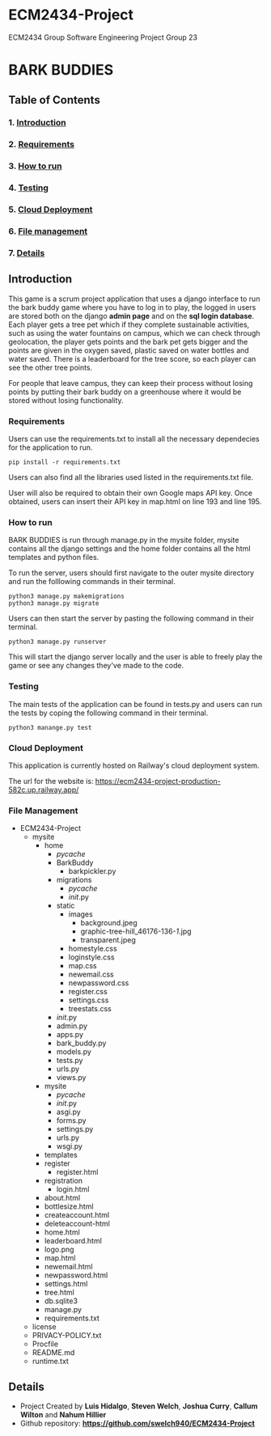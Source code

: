 # ECM2434-Project
ECM2434 Group Software Engineering Project
Group 23
# BARK BUDDIES

## Table of Contents

### 1. [Introduction](#Introduction)
### 2. [Requirements](#requirements)
### 3. [How to run](#Howtorun)
### 4. [Testing](#Testing)
### 5. [Cloud Deployment](#CloudDeployment)
### 6. [File management](#Filemanagement)
### 7. [Details](#Details)

## Introduction <a name="Introduction"></a>

This game is a scrum project application that uses a django interface to run the bark buddy game where you have to log in to play, the logged in users are stored both on the django **admin page** and on the **sql login database**. Each player gets a tree pet which if they complete sustainable activities, such as using the water fountains on campus, which we can check through geolocation, the player gets points and the bark pet gets bigger and the points are given in the oxygen saved, plastic saved on water bottles and water saved. There is a leaderboard for the tree score, so each player can see the other tree points.

For people that leave campus, they can keep their process without losing points by putting their bark buddy on a greenhouse where it would be stored without losing functionality.

### Requirements <a name="requirements"></a>

Users can use the requirements.txt to install all the necessary dependecies for the application to run. 


```console
pip install -r requirements.txt
```
Users can also find all the libraries used listed in the requirements.txt file. 

User will also be required to obtain their own Google maps API key. Once obtained, users can insert their API key in map.html on line 193 and line 195.

### How to run <a name="Howtorun"></a>

BARK BUDDIES is run through manage.py in the mysite folder, mysite contains all the django settings and the home folder contains all the html templates and python files.

To run the server, users should first navigate to the outer mysite directory and run the folllowing commands in their terminal.


```console
python3 manage.py makemigrations
python3 manage.py migrate
```

Users can then start the server by pasting the following command in their terminal. 


```console
python3 manage.py runserver
```
This will start the django server locally and the user is able to freely play the game or see any changes they've made to the code.


### Testing <a name="Testing"></a>

The main tests of the application can be found in tests.py and users can run the tests by coping the following command in their terminal.


```console
python3 manange.py test
```
### Cloud Deployment <a name="CloudDeployment"></a>

This application is currently hosted on Railway's cloud deployment system. 

The url for the website is: https://ecm2434-project-production-582c.up.railway.app/

### File Management <a name="Filemanagement"></a>

- ECM2434-Project
  - mysite
    - home
      - _pycache_
      - BarkBuddy
        - barkpickler.py
      - migrations
        - _pycache_
        - _init_.py
      - static
        - images
          - background.jpeg
          - graphic-tree-hill_46176-136-_1_.jpg
          - transparent.jpeg
        - homestyle.css
        - loginstyle.css
        - map.css
        - newemail.css
        - newpassword.css
        - register.css
        - settings.css
        - treestats.css
      - _init_.py
      - admin.py
      - apps.py
      - bark_buddy.py
      - models.py
      - tests.py
      - urls.py
      - views.py
    - mysite
      - _pycache_
      - _init_.py
      - asgi.py
      - forms.py
      - settings.py
      - urls.py
      - wsgi.py
    - templates
    - register
      - register.html
    - registration
      - login.html
    - about.html
    - bottlesize.html
    - createaccount.html
    - deleteaccount-html
    - home.html
    - leaderboard.html
    - logo.png
    - map.html
    - newemail.html
    - newpassword.html
    - settings.html
    - tree.html
    - db.sqlite3
    - manage.py
    - requirements.txt
  - license
  - PRIVACY-POLICY.txt
  - Procfile
  - README.md
  - runtime.txt

## Details <a name="Details"></a>

- Project Created by **Luis Hidalgo**, **Steven Welch**, **Joshua Curry**, **Callum Wilton** and **Nahum Hillier**
- Github repository: **<https://github.com/swelch940/ECM2434-Project>**
